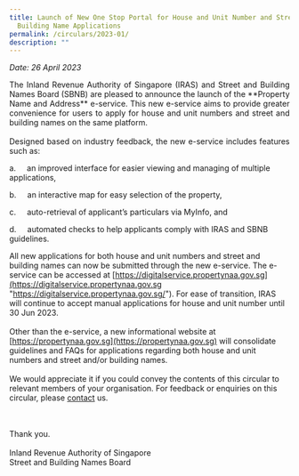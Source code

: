 ```yaml
---
title: Launch of New One Stop Portal for House and Unit Number and Street and
  Building Name Applications
permalink: /circulars/2023-01/
description: ""
---
```

<i>Date: 26 April 2023</i>

<p align="justify">The Inland Revenue Authority of Singapore (IRAS) and Street and Building Names Board (SBNB) are pleased to announce the launch of the **Property Name and Address**  e-service. This new e-service aims to provide greater convenience for users to apply for house and unit numbers and street and building names on the same platform.<br>
<br>
Designed based on industry feedback, the new e-service includes features such as:

a.&nbsp;&nbsp;&nbsp;&nbsp; an improved interface for easier viewing and managing of multiple applications,

b.&nbsp;&nbsp;&nbsp;&nbsp; an interactive map for easy selection of the property,

c.&nbsp;&nbsp;&nbsp;&nbsp; auto-retrieval of applicant’s particulars via MyInfo, and

d.&nbsp;&nbsp;&nbsp;&nbsp; automated checks to help applicants comply with IRAS and SBNB guidelines.<br>

All new applications for both house and unit numbers and street and building names can now be submitted through the new e-service. The e-service can be accessed at&nbsp;[https://digitalservice.propertynaa.gov.sg](https://digitalservice.propertynaa.gov.sg "https://digitalservice.propertynaa.gov.sg/"). For ease of transition, IRAS will continue to accept manual applications for house and unit number until 30 Jun 2023.<br>
<br>
Other than the e-service, a new informational website at [https://propertynaa.gov.sg](https://propertynaa.gov.sg) will consolidate guidelines and FAQs for applications regarding both house and unit numbers and street and/or building names.<br>
<br>
We would appreciate it if you could convey the contents of this circular to relevant members of your organisation. For feedback or enquiries on this circular, please [contact](https://digitalservice.propertynaa.gov.sg/contact/) us.</p><br>
<br>
Thank you.
<br>
<br>
Inland Revenue Authority of Singapore<br>
Street and Building Names Board